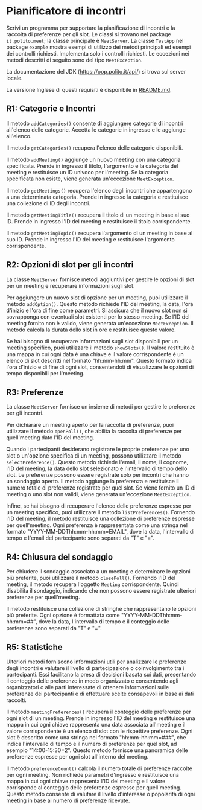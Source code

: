 Pianificatore di incontri
========================

Scrivi un programma per supportare la pianificazione di incontri e la raccolta di preferenze per gli slot. Le classi si trovano nel package `it.polito.meet`; la classe principale è `MeetServer`. La classe `TestApp` nel package `example` mostra esempi di utilizzo dei metodi principali ed esempi dei controlli richiesti. Implementa solo i controlli richiesti. Le eccezioni nei metodi descritti di seguito sono del tipo `MeetException`.

La documentazione del JDK (https://oop.polito.it/api/) si trova sul server locale.

La versione Inglese di questi requisiti è disponibile in [README.md](README.md).


R1: Categorie e Incontri
------------------------

Il metodo `addCategories()` consente di aggiungere categorie di incontri all'elenco delle categorie. Accetta le categorie in ingresso e le aggiunge all'elenco.

Il metodo `getCategories()` recupera l'elenco delle categorie disponibili.

Il metodo `addMeeting()` aggiunge un nuovo meeting con una categoria specificata. Prende in ingresso il titolo, l'argomento e la categoria del meeting e restituisce un ID univoco per l'meeting. Se la categoria specificata non esiste, viene generata un'eccezione `MeetException`.

Il metodo `getMeetings()` recupera l'elenco degli incontri che appartengono a una determinata categoria. Prende in ingresso la categoria e restituisce una collezione di ID degli incontri.

Il metodo `getMeetingTitle()` recupera il titolo di un meeting in base al suo ID. Prende in ingresso l'ID del meeting e restituisce il titolo corrispondente.

Il metodo `getMeetingTopic()` recupera l'argomento di un meeting in base al suo ID. Prende in ingresso l'ID del meeting e restituisce l'argomento corrispondente.

R2: Opzioni di slot per gli incontri
-------------------------------------

La classe `MeetServer` fornisce metodi aggiuntivi per gestire le opzioni di slot per un meeting e recuperare informazioni sugli slot.

Per aggiungere un nuovo slot di opzione per un meeting, puoi utilizzare il metodo `addOption()`. Questo metodo richiede l'ID del meeting, la data, l'ora d'inizio e l'ora di fine come parametri. Si assicura che il nuovo slot non si sovrapponga con eventuali slot esistenti per lo stesso meeting. Se l'ID del meeting fornito non è valido, viene generata un'eccezione `MeetException`. Il metodo calcola la durata dello slot in ore e restituisce questo valore.

Se hai bisogno di recuperare informazioni sugli slot disponibili per un meeting specifico, puoi utilizzare il metodo `showSlots()`. Il valore restituito è una mappa in cui ogni data è una chiave e il valore corrispondente è un elenco di slot descritti nel formato "hh:mm-hh:mm". Questo formato indica l'ora d'inizio e di fine di ogni slot, consentendoti di visualizzare le opzioni di tempo disponibili per l'meeting.

R3: Preferenze
--------------

La classe `MeetServer` fornisce un insieme di metodi per gestire le preferenze per gli incontri.

Per dichiarare un meeting aperto per la raccolta di preferenze, puoi utilizzare il metodo `openPoll()`, che abilita la raccolta di preferenze per quell'meeting dato l'ID del meeting.

Quando i partecipanti desiderano registrare le proprie preferenze per uno slot o un'opzione specifica di un meeting, possono utilizzare il metodo `selectPreference()`. Questo metodo richiede l'email, il nome, il cognome, l'ID del meeting, la data dello slot selezionato e l'intervallo di tempo dello slot. Le preferenze possono essere registrate solo per incontri che hanno un sondaggio aperto. Il metodo aggiunge la preferenza e restituisce il numero totale di preferenze registrate per quel slot. Se viene fornito un ID di meeting o uno slot non validi, viene generata un'eccezione `MeetException`.

Infine, se hai bisogno di recuperare l'elenco delle preferenze espresse per un meeting specifico, puoi utilizzare il metodo `listPreferences()`. Fornendo l'ID del meeting, il metodo restituisce una collezione di preferenze espresse per quell'meeting. Ogni preferenza è rappresentata come una stringa nel formato "YYYY-MM-DDThh:mm-hh:mm=EMAIL", dove la data, l'intervallo di tempo e l'email del partecipante sono separati da "T" e "=".

R4: Chiusura del sondaggio
--------------------------

Per chiudere il sondaggio associato a un meeting e determinare le opzioni più preferite, puoi utilizzare il metodo `closePoll()`. Fornendo l'ID del meeting, il metodo recupera l'oggetto `Meeting` corrispondente. Quindi disabilita il sondaggio, indicando che non possono essere registrate ulteriori preferenze per quell'meeting.

Il metodo restituisce una collezione di stringhe che rappresentano le opzioni più preferite. Ogni opzione è formattata come "YYYY-MM-DDThh:mm-hh:mm=##", dove la data, l'intervallo di tempo e il conteggio delle preferenze sono separati da "T" e "=".

R5: Statistiche
---------------

Ulteriori metodi forniscono informazioni utili per analizzare le preferenze degli incontri e valutare il livello di partecipazione o coinvolgimento tra i partecipanti. Essi facilitano la presa di decisioni basata sui dati, presentando il conteggio delle preferenze in modo organizzato e consentendo agli organizzatori o alle parti interessate di ottenere informazioni sulle preferenze dei partecipanti e di effettuare scelte consapevoli in base ai dati raccolti.

Il metodo `meetingPreferences()` recupera il conteggio delle preferenze per ogni slot di un meeting. Prende in ingresso l'ID del meeting e restituisce una mappa in cui ogni chiave rappresenta una data associata all'meeting e il valore corrispondente è un elenco di slot con le rispettive preferenze. Ogni slot è descritto come una stringa nel formato "hh:mm-hh:mm=###", che indica l'intervallo di tempo e il numero di preferenze per quel slot, ad esempio "14:00-15:30=2". Questo metodo fornisce una panoramica delle preferenze espresse per ogni slot all'interno del meeting.

Il metodo `preferenceCount()` calcola il numero totale di preferenze raccolte per ogni meeting. Non richiede parametri d'ingresso e restituisce una mappa in cui ogni chiave rappresenta l'ID del meeting e il valore corrisponde al conteggio delle preferenze espresse per quell'meeting. Questo metodo consente di valutare il livello d'interesse o popolarità di ogni meeting in base al numero di preferenze ricevute.